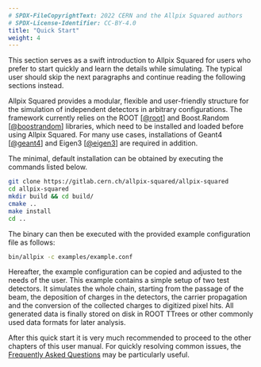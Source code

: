 ```yaml
---
# SPDX-FileCopyrightText: 2022 CERN and the Allpix Squared authors
# SPDX-License-Identifier: CC-BY-4.0
title: "Quick Start"
weight: 4
---
```


This section serves as a swift introduction to Allpix Squared for users who prefer to start quickly and learn the details
while simulating. The typical user should skip the next paragraphs and continue reading the following sections instead.

Allpix Squared provides a modular, flexible and user-friendly structure for the simulation of independent detectors in
arbitrary configurations. The framework currently relies on the ROOT \[[@root]\] and Boost.Random \[[@boostrandom]\]
libraries, which need to be installed and loaded before using Allpix Squared. For many use cases, installations of Geant4
\[[@geant4]\] and Eigen3 \[[@eigen3]\] are required in addition.

The minimal, default installation can be obtained by executing the commands listed below.

```sh
git clone https://gitlab.cern.ch/allpix-squared/allpix-squared
cd allpix-squared
mkdir build && cd build/
cmake ..
make install
cd ..
```

The binary can then be executed with the provided example configuration file as follows:

```sh
bin/allpix -c examples/example.conf
```

Hereafter, the example configuration can be copied and adjusted to the needs of the user. This example contains a simple
setup of two test detectors. It simulates the whole chain, starting from the passage of the beam, the deposition of charges
in the detectors, the carrier propagation and the conversion of the collected charges to digitized pixel hits. All generated
data is finally stored on disk in ROOT TTrees or other commonly used data formats for later analysis.

After this quick start it is very much recommended to proceed to the other chapters of this user manual. For quickly
resolving common issues, the [Frequently Asked Questions](../../12_faq) may be particularly useful.


[@root]: http://root.cern.ch/
[@boostrandom]: https://www.boost.org/doc/libs/1_75_0/doc/html/boost_random/reference.html
[@geant4]: https://doi.org/10.1016/S0168-9002(03)01368-8
[@eigen3]: http://eigen.tuxfamily.org
